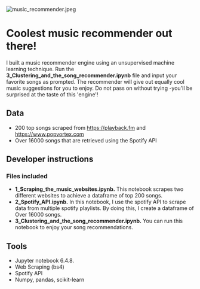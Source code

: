 ![music_recommender.jpeg](images/music_recommender.jpeg)

# Coolest music recommender out there!

I built a music recommender engine using an unsupervised machine learning technique. Run the **3_Clustering_and_the_song_recommender.ipynb** file and input your favorite songs as prompted. The recommender will give out equally cool music suggestions for you to enjoy. Do not pass on without trying -you'll be surprised at the taste of this 'engine'!

## Data

- 200 top songs scraped from https://playback.fm and https://www.popvortex.com
- Over 16000 songs that are retrieved using the Spotify API

## Developer instructions

### Files included
   
- **1_Scraping_the_music_websites.ipynb.** This notebook scrapes two different websites to achieve a dataframe of top 200 songs.
- **2_Spotify_API.ipynb.** In this notebook, I use the spotify API to scrape data from multiple spotify playlists. By doing this, I create a dataframe of Over 16000 songs.
- **3_Clustering_and_the_song_recommender.ipynb.** You can run this notebook to enjoy your song recommendations.

## Tools

- Jupyter notebook 6.4.8.
- Web Scraping (bs4)
- Spotify API
- Numpy, pandas, scikit-learn
